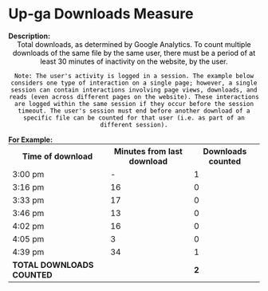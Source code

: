 <style>
@media (min-width: 980px) {
    .md-nav, .md-sidebar {
      display: none!important;
    }
}
</style>

# Up-ga Downloads Measure

<div id="value-display"></div>
<strong>Description:</strong>
<div class="tile-1" style="text-align:center; color:black">
    Total downloads, as determined by Google Analytics. To count multiple downloads of the same file by the same user, there must be a period of at least 30 minutes of inactivity on the website, by the user.

    Note: The user's activity is logged in a session. The example below considers one type of interaction on a single page; however, a single session can contain interactions involving page views, downloads, and reads (even across different pages on the website). These interactions are logged within the same session if they occur before the session timeout. The user's session must end before another download of a specific file can be counted for that user (i.e. as part of an different session).
</div>

<strong>
For Example:
</strong>

<div style="text-align: center;">
    <table style="margin: 0 auto;">
    <tr>
        <th>Time of download</th>
        <th>Minutes from last download</th>
        <th>Downloads counted</th>
    </tr>
    <tr>
        <td>3:00 pm</td>
        <td>-</td>
        <td>1</td>
    </tr>
    <tr>
        <td>3:16 pm</td>
        <td>16</td>
        <td>0</td>
    </tr>
    <tr>
        <td>3:33 pm</td>
        <td>17</td>
        <td>0</td>
    </tr>
    <tr>
        <td>3:46 pm</td>
        <td>13</td>
        <td>0</td>
    </tr>
    <tr>
        <td>4:02 pm</td>
        <td>16</td>
        <td>0</td>
    </tr>
    <tr>
        <td>4:05 pm</td>
        <td>3</td>
        <td>0</td>
    </tr>
    <tr>
        <td>4:39 pm</td>
        <td>34</td>
        <td>1</td>
    </tr> 
    <tr>
        <td><strong>TOTAL DOWNLOADS COUNTED</strong></td>
        <td></td>
        <td><strong>2</strong></td>
    </tr>
</table>
</div>

<script>
document.getElementById('value-display').innerHTML = `
  <h2><strong>up-ga/downloads/v1</strong></h2></br>
  <strong>Source <span class="tooltip"><i class="fa-solid fa-circle-info"></i> <span class="tooltiptext">Not all platforms use the same parameters to measure the same thing, so it is important to differentiate the platform we are collecting data from.</span></span> :</strong> Ubiquity Press </br>
  <strong>Type <span class="tooltip"><i class="fa-solid fa-circle-info"></i> <span class="tooltiptext">Not all measures represent the same event, some platforms report the number of people who accessed a publication (e.g. users, session), others the number of times a resource was seen (e.g. downloads). For clarity, each of the measures described here will include its type.</span></span> :</strong> downloads</br>
  <strong>Version <span class="tooltip"><i class="fa-solid fa-circle-info"></i> <span class="tooltiptext">Data providers and/or collectors may want to modify their definition of e.g. a download or a session. In order to ensure changes in these definitions are differentiated, we use versioning.</span></span> :</strong> 1
`;
</script>